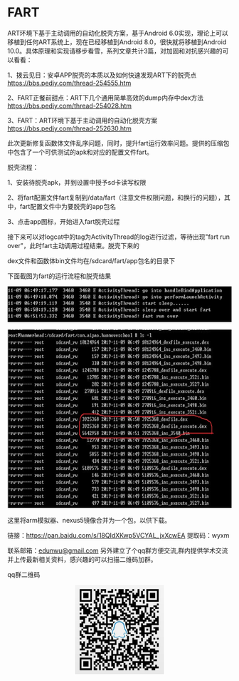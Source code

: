 # FART
ART环境下基于主动调用的自动化脱壳方案，基于Android 6.0实现，理论上可以移植到任何ART系统上，现在已经移植到Android 8.0，很快就将移植到Android 10.0。具体原理和实现请移步看雪，系列文章共计3篇，对加固和对抗感兴趣的可以看看：


1、拨云见日：安卓APP脱壳的本质以及如何快速发现ART下的脱壳点 https://bbs.pediy.com/thread-254555.htm


2、FART正餐前甜点：ART下几个通用简单高效的dump内存中dex方法 https://bbs.pediy.com/thread-254028.htm


3、FART：ART环境下基于主动调用的自动化脱壳方案 https://bbs.pediy.com/thread-252630.htm


 此次更新修复函数体文件乱序问题，同时，提升fart运行效率问题。提供的压缩包中包含了一个可供测试的apk和对应的配置文件fart。
 
 脱壳流程：
 
 1、安装待脱壳apk，并到设置中授予sd卡读写权限
 
 
 2、将fart配置文件fart复制到/data/fart（注意文件权限问题，和换行的问题），其中，fart配置文件中为要脱壳的app包名
 
 
 3、点击app图标，开始进入fart脱壳过程
 
 
 接下来可以对logcat中的tag为ActivityThread的log进行过滤，等待出现"fart run over"，此时fart主动调用过程结束。脱壳下来的
 
 dex文件和函数体bin文件均在/sdcard/fart/app包名的目录下
 
 
 下面截图为fart的运行流程和脱壳结果
 
 <p align="center">
  <img width="600" height="80" src="https://github.com/hanbinglengyue/img/blob/master/logcat.JPG">
</p>
 
 
<p align="center">
  <img width="600" height="400" src="https://github.com/hanbinglengyue/img/blob/master/fartresult.JPG">
</p>

这里将arm模拟器、nexus5镜像合并为一个包，以供下载。


链接：https://pan.baidu.com/s/18QIdXKwp5VCYAL_jxXcwEA 
提取码：wyxm 


联系邮箱：edunwu@gmail.com 另外建立了个qq群方便交流,群内提供学术交流并上传最新相关资料，感兴趣的可以扫描二维码加群。

qq群二维码
<p align="center">
  <img width="200" height="200" src="https://github.com/hanbinglengyue/img/blob/master/qq.JPG">
</p>


